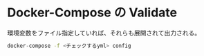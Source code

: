# Docker-Compose の Validate

環境変数をファイル指定していれば、それらも展開されて出力される。

```bash
docker-compose -f <チェックするyml> config
```
